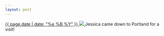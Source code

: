 ```yaml
---
layout: post
---
```


<p>
  <a href="/364">
    <time>{{ page.date | date: "%e %B %Y" }}</time>
    <img src="{{ site.assets_url }}/364.jpg">
  </a>
  Jessica came down to Portland for a visit!
</p>
